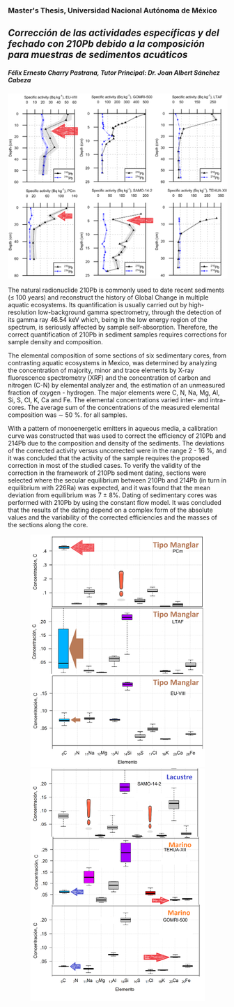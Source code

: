 ### Master's Thesis, Universidad Nacional Autónoma de México
## _Corrección de las actividades específicas y del fechado con 210Pb debido a la composición para muestras de sedimentos acuáticos_
##### **Félix Ernesto Charry Pastrana**, Tutor Principal: **Dr. Joan Albert Sánchez Cabeza**

<p align="center">
  <img src="Imagenes/Graficas_Perfiles_Todos_20190509-3.png" width="700" title=" ">
</p>

The natural radionuclide 210Pb is commonly used to date recent sediments (≤ 100 years) and reconstruct the history of Global Change in multiple aquatic ecosystems. Its quantification is usually carried out by high-resolution low-background gamma spectrometry, through the detection of its gamma ray 46.54 keV which, being in the low energy region of the spectrum, is seriously affected by sample self-absorption. Therefore, the correct quantification of 210Pb in sediment samples requires corrections for sample density and composition.

The elemental composition of some sections of six sedimentary cores, from contrasting aquatic ecosystems in Mexico, was determined by analyzing the concentration of majority, minor and trace elements by X-ray fluorescence spectrometry (XRF) and the concentration of carbon and nitrogen (C-N) by elemental analyzer and, the estimation of an unmeasured fraction of oxygen - hydrogen. The major elements were C, N, Na, Mg, Al, Si, S, Cl, K, Ca and Fe. The elemental concentrations varied inter- and intra-cores. The average sum of the concentrations of the measured elemental composition was ∼ 50 %. for all samples.

With a pattern of monoenergetic emitters in aqueous media, a calibration curve was constructed that was used to correct the efficiency of 210Pb and 214Pb due to the composition and density of the sediments. The deviations of the corrected activity versus uncorrected were in the range 2 - 16 %, and it was concluded that the activity of the sample requires the proposed correction in most of the studied cases. To verify the validity of the correction in the framework of 210Pb sediment dating, sections were selected where the secular equilibrium between 210Pb and 214Pb (in turn in equilibrium with 226Ra) was expected, and it was found that the mean deviation from equilibrium was 7 ± 8%. Dating of sedimentary cores was performed with 210Pb by using the constant flow model. It was concluded that the results of the dating depend on a complex form of the absolute values and the variability of the corrected efficiencies and the masses of the sections along the core.

<p align="center">
  <img src="Imagenes/XRF_Todos_Los_Nucleos_1-3.png" width="400" title=" ">
  <img src="Imagenes/XRF_Todos_Los_Nucleos_2-3.png" width="400" title=" ">
</p>
